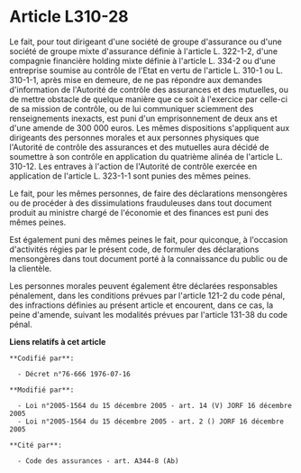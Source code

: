 # Article L310-28

Le fait, pour tout dirigeant d'une société de groupe d'assurance ou d'une société de groupe mixte d'assurance définie à
l'article L. 322-1-2, d'une compagnie financière holding mixte définie à l'article L. 334-2 ou d'une entreprise soumise au
contrôle de l'Etat en vertu de l'article L. 310-1 ou L. 310-1-1,  après mise en demeure, de ne pas répondre aux demandes
d'information de l'Autorité de contrôle des assurances et des mutuelles, ou de mettre obstacle de quelque manière que ce soit
à l'exercice par celle-ci de sa mission de contrôle, ou de lui communiquer sciemment des renseignements inexacts, est puni
d'un emprisonnement de deux ans et d'une amende de 300 000 euros. Les mêmes dispositions s'appliquent aux dirigeants des
personnes morales et aux personnes physiques que l'Autorité de contrôle des assurances et des mutuelles aura décidé de
soumettre à son contrôle en application du quatrième alinéa de l'article L. 310-12. Les entraves à l'action de l'Autorité de
contrôle exercée en application de l'article L. 323-1-1 sont punies des mêmes peines.

Le fait, pour les mêmes personnes, de faire des déclarations mensongères ou de procéder à des dissimulations frauduleuses
dans tout document produit au ministre chargé de l'économie et des finances est puni des mêmes peines.

Est également puni des mêmes peines le fait, pour quiconque, à l'occasion d'activités régies par le présent code, de formuler
des déclarations mensongères dans tout document porté à la connaissance du public ou de la clientèle.

Les personnes morales peuvent également être déclarées responsables pénalement, dans les conditions prévues par l'article
121-2 du code pénal, des infractions définies au présent article et encourent, dans ce cas, la peine d'amende, suivant les
modalités prévues par l'article 131-38 du code pénal.

**Liens relatifs à cet article**

	**Codifié par**:

	  - Décret n°76-666 1976-07-16

	**Modifié par**:

	  - Loi n°2005-1564 du 15 décembre 2005 - art. 14 (V) JORF 16 décembre 2005
	  - Loi n°2005-1564 du 15 décembre 2005 - art. 2 () JORF 16 décembre 2005

	**Cité par**:

	  - Code des assurances - art. A344-8 (Ab)
